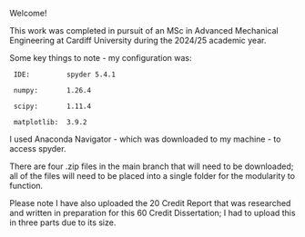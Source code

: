 Welcome!

This work was completed in pursuit of an MSc in Advanced Mechanical Engineering at Cardiff University during the 2024/25 academic year.

Some key things to note - my configuration was:

     IDE:         spyder 5.4.1
  
     numpy:       1.26.4
  
     scipy:       1.11.4
  
     matplotlib:  3.9.2

I used Anaconda Navigator - which was downloaded to my machine - to access spyder.

There are four .zip files in the main branch that will need to be downloaded;
all of the files will need to be placed into a single folder for the modularity
to function.

Please note I have also uploaded the 20 Credit Report that was researched
and written in preparation for this 60 Credit Dissertation; I had to upload
this in three parts due to its size.
